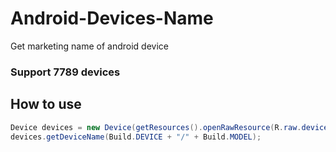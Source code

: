 # Android-Devices-Name
Get marketing name of android device

### Support 7789 devices
## How to use
```java
Device devices = new Device(getResources().openRawResource(R.raw.devices));
devices.getDeviceName(Build.DEVICE + "/" + Build.MODEL);
```
